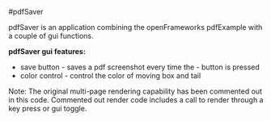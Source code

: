 #pdfSaver

pdfSaver is an application combining the openFrameworks pdfExample with a couple of gui functions.

**pdfSaver gui features:**
- save button - saves a pdf screenshot every time the - button is pressed
- color control - control the color of moving box and tail


Note: The original multi-page rendering capability has been commented out in this code. Commented out render code includes a call to render through a key press or gui toggle. 